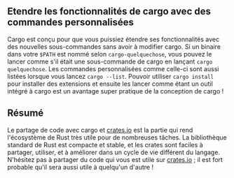 <!--
## Extending Cargo with Custom Commands
-->

## Etendre les fonctionnalités de cargo avec des commandes personnalisées

<!--
Cargo is designed so you can extend it with new subcommands without having to
modify Cargo. If a binary in your `$PATH` is named `cargo-something`, you can
run it as if it was a Cargo subcommand by running `cargo something`. Custom
commands like this are also listed when you run `cargo --list`. Being able to
use `cargo install` to install extensions and then run them just like the
built-in Cargo tools is a super convenient benefit of Cargo’s design!
-->

Cargo est conçu pour que vous puissiez étendre ses fonctionnalités avec des
nouvelles sous-commandes sans avoir à modifier cargo. Si un binaire dans votre
`$PATH` est nommé selon `cargo-quelquechose`, vous pouvez le lancer comme s'il
était une sous-commande de cargo en lançant `cargo quelquechose`. Les commandes
personnalisées comme celle-ci  sont aussi listées lorsque vous lancez
`cargo --list`. Pouvoir utiliser `cargo install` pour installer des extensions
et ensuite les lancer comme étant un outil intégré à cargo est un avantage
super pratique de la conception de cargo !

<!--
## Summary
-->

## Résumé

<!--
Sharing code with Cargo and [crates.io](https://crates.io/)<!-- ignore -- > is
part of what makes the Rust ecosystem useful for many different tasks. Rust’s
standard library is small and stable, but crates are easy to share, use, and
improve on a timeline different from that of the language. Don’t be shy about
sharing code that’s useful to you on [crates.io](https://crates.io/)<!-- ignore
-- >; it’s likely that it will be useful to someone else as well!
-->

Le partage de code avec cargo et [crates.io](https://crates.io/)<!-- ignore -->
est la partie qui rend l'écosystème de Rust très utile pour de nombreuses
tâches. La bibliothèque standard de Rust est compacte et stable, et les crates
sont faciles à partager, utiliser, et à améliorer dans un cycle de vie différent
du langage. N'hésitez pas à partager du code qui vous est utile sur
[crates.io](https://crates.io/)<!-- ignore --> ; il est fort probable qu'il
sera aussi utile à quelqu'un d'autre !
